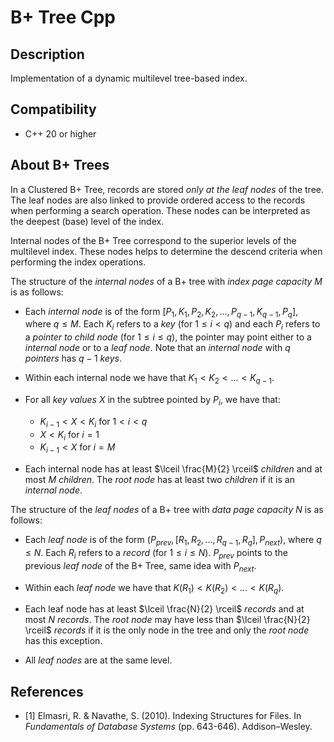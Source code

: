 # B+ Tree Cpp


## Description
Implementation of a dynamic multilevel tree-based index.

## Compatibility

- C++ 20 or higher

## About B+ Trees
In a Clustered B+ Tree, records are stored _only at the leaf nodes_ of the tree. The leaf nodes are also linked to provide 
ordered access to the records when performing a search operation. These nodes can be interpreted as the deepest (base) level of the index.

Internal nodes of the B+ Tree correspond to the superior levels of the multilevel index. These nodes helps to determine the 
descend criteria when performing the index operations.



The structure of the _internal nodes_ of a B+ tree with _index page capacity_ $M$ is as follows:
 
 - Each _internal node_ is of the form $\left[P_1, K_1, P_2, K_2, ..., P_{q-1}, K_{q-1}, P_q \right]$, where $q \leq M$. Each $K_i$ refers to a _key_ (for $1 \leq i \lt q$) and each $P_i$ refers to a _pointer to child node_ (for $1 \leq i \leq q$), the pointer may point either to a _internal node_ or to a _leaf node_. Note that an _internal node_ with $q$ _pointers_ has $q - 1$ _keys_.

 - Within each internal node we have that $K_{1} < K_{2} < ... < K_{q-1}$.

 - For all _key values_ $X$ in the subtree pointed by $P_{i}$, we have that:
   - $K_{i-1} \lt X \lt K_{i}$ for $1 \lt i \lt q$
   - $X \lt K_{i}$ for $i = 1$
   - $K_{i-1} \lt X$ for $i = M$

 
 - Each internal node has at least $\lceil \frac{M}{2} \rceil$ _children_ and at most $M$ _children_. The _root node_ has at least two _children_ if it is an _internal node_.

The structure of the _leaf nodes_ of a B+ tree with _data page capacity_ $N$ is as follows:

 - Each _leaf node_ is of the form $(P_{prev}, \left[R_1, R_2, ..., R_{q-1}, R_{q} \right], P_{next})$, where $q \leq N$. Each $R_i$ refers to a _record_ (for $1 \leq i \leq N$). $P_{prev}$ points to the previous _leaf node_ of the B+ Tree, same idea with $P_{next}$. 

 - Within each _leaf node_ we have that $K(R_{1}) < K(R_{2}) < ... < K(R_{q})$.

 - Each leaf node has at least $\lceil \frac{N}{2} \rceil$ _records_ and at most $N$ _records_. The _root node_ may have less than $\lceil \frac{N}{2} \rceil$ _records_ if it is the only node in the tree and only the _root node_ has this exception.
   
 - All _leaf nodes_ are at the same level.

## References

- [1] Elmasri, R. & Navathe, S. (2010). Indexing Structures for Files. In _Fundamentals of Database Systems_ (pp. 643-646). Addison–Wesley.
